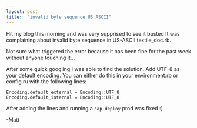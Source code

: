 ```yaml
---
layout: post
title:  "invalid byte sequence US ASCII"
---
```


Hit my blog this morning and was very supprised to see it busted
It was complaining about invalid byte sequence in US-ASCII textile_doc.rb.

Not sure what triggered the error because it has been fine for the past week without anyone touching it...

After some quick googling I was able to find the solution. Add UTF-8 as your default encoding.
You can either do this in your environment.rb or config.ru with the following lines:

	Encoding.default_external = Encoding::UTF_8
	Encoding.default_internal = Encoding::UTF_8

After adding the lines and running a `cap deploy` prod was fixed :)

-Matt